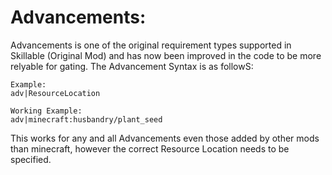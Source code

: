 # Advancements:
Advancements is one of the original requirement types supported in Skillable (Original Mod) and has now been improved in the code to be more relyable for gating.
The Advancement Syntax is as followS:
```
Example:
adv|ResourceLocation

Working Example:
adv|minecraft:husbandry/plant_seed
```

This works for any and all Advancements even those added by other mods than minecraft, however the correct Resource Location needs to be specified.